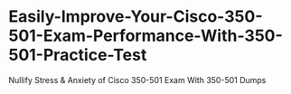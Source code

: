 # Easily-Improve-Your-Cisco-350-501-Exam-Performance-With-350-501-Practice-Test
Nullify Stress &amp; Anxiety of Cisco 350-501 Exam With 350-501 Dumps
